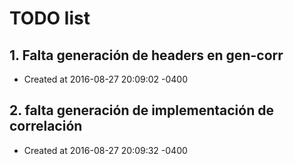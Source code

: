 # TODO list
## 1. Falta generación de headers en gen-corr
- Created at   2016-08-27 20:09:02 -0400

## 2. falta generación de implementación de correlación
- Created at   2016-08-27 20:09:32 -0400

